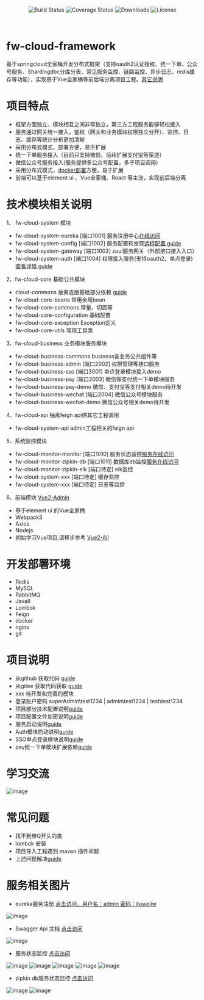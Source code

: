 <br/>
<p align="center">
 <img src="https://img.shields.io/circleci/project/vuejs/vue/dev.svg" alt="Build Status">
 <img src="https://img.shields.io/badge/Spring%20Cloud-EdgwareSR3-blue.svg" alt="Coverage Status">
 <img src="https://img.shields.io/badge/Spring%20Boot-1.5.12-blue.svg" alt="Downloads">
 <img src="https://img.shields.io/npm/l/vue.svg" alt="License">
</p>
<br/>

# fw-cloud-framework
基于springcloud全家桶开发分布式框架（支持oauth2认证授权、统一下单、公众号服务、Shardingdbc分库分表、常见服务监控、链路监控、异步日志、redis缓存等功能），实现基于Vue全家桶等前后端分离项目工程。[其它说明](https://github.com/liuweijw/fw-cloud-framework/wiki)

# 项目特点
* 框架方面独立、模块相互之间非常独立，第三方工程服务能够轻松接入
* 服务通过网关统一接入，鉴权（网关和业务模块权限独立分开）、监控、日志、缓存等统计分析更加清晰
* 采用分布式模式，部署方便，易于扩展
* 统一下单服务接入（目前只支持微信、后续扩展支付宝等渠道）
* 微信公众号服务接入(服务提供多公众号配置，多子项目调用)
* 采用分布式模式，[docker部署](https://github.com/liuweijw/fw-cloud-framework/wiki/08-Docker-%E9%83%A8%E7%BD%B2%E7%AE%80%E6%B4%81%E8%AF%B4%E6%98%8E)方便，易于扩展
* 前端可以基于element ui 、Vue全家桶、React 等主流，实现前后端分离

# 技术模块相关说明
1、 fw-cloud-system 模块
- fw-cloud-system-eureka  [端口1001] 服务注册中心[在线访问](http://47.106.144.24:1001/)
- fw-cloud-system-config  [端口1002] 服务配置和发现[远程配置 guide](https://github.com/liuweijw/fw-cloud-framework/wiki/02-%E9%83%A8%E5%88%86%E6%8A%80%E6%9C%AF%E9%85%8D%E7%BD%AE%E8%AF%B4%E6%98%8E)
- fw-cloud-system-gateway [端口1003] zuul服务网关（外部接口接入入口）
- fw-cloud-system-auth    [端口1004] 权限接入服务(支持oauth2、单点登录) [查看详情 guide](https://github.com/liuweijw/fw-cloud-framework/wiki/05-Auth-%E6%A8%A1%E5%9D%97%E5%90%AF%E5%8A%A8%E8%AF%B4%E6%98%8E)

2、fw-cloud-core 基础公共模块
- cloud-commons 抽离底层基础部分依赖 [guide](https://github.com/liuweijw/cloud-commons.git)
- fw-cloud-core-beans 常用全局bean
- fw-cloud-core-commons 常量、切面等
- fw-cloud-core-configuration 基础配置
- fw-cloud-core-exception Exception定义
- fw-cloud-core-utils 常用工具类

3、fw-cloud-business 业务模块服务模块
- fw-cloud-business-commons business各业务公共组件等
- fw-cloud-business-admin   [端口2002] 权限管理等接口服务
- fw-cloud-business-sso     [端口3001] 单点登录模块接入demo
- fw-cloud-business-pay     [端口2003] 微信等支付统一下单模块服务
- fw-cloud-business-pay-demo 微信、支付宝等支付相关demo待开发
- fw-cloud-business-wechat  [端口2004] 微信公众号模块服务
- fw-cloud-business-wechat-demo 微信公众号相关demo待开发

4、fw-cloud-api 抽离feign api供其它工程调用
- fw-cloud-system-api admin工程相关的feign api

5、系统监控模块
- fw-cloud-monitor-monitor    [端口1010] 服务状态监控[服务在线访问](http://47.106.144.24:1010/)
- fw-cloud-monitor-zipkin-db  [端口1011] 数据库db监控[服务在线访问](http://47.106.144.24:1011/)
- fw-cloud-monitor-zipkin-elk [端口待定] elk监控
- fw-cloud-system-xxx         [端口待定] 缓存监控
- fw-cloud-system-xxx         [端口待定] 日志等监控

6、前端模块 [Vue2-Admin](https://github.com/liuweijw/Vue2-Admin)
- 基于element ui 的Vue全家桶
- Webpack3
- Axios
- Nodejs
- 初始学习Vue项目,请移步参考 [Vue2-All](https://github.com/liuweijw/Vue2-All)

# 开发部署环境
- Redis
- MySQL
- RabbitMQ
- Java8
- Lombok
- Feign
- docker
- nginx
- git

# 项目说明
- 从github 获取代码 [guide](https://github.com/liuweijw/fw-cloud-framework)
- 从gitee 获取代码获取 [guide](https://gitee.com/liuweijw/fw-cloud-framework)
- xxx 待开发和完善的模块
- 登录账户密码 superAdmin\test1234 | admin\test1234 | test\test1234
- 项目部分技术配置说明[guide](https://github.com/liuweijw/fw-cloud-framework/wiki/02-%E9%83%A8%E5%88%86%E6%8A%80%E6%9C%AF%E9%85%8D%E7%BD%AE%E8%AF%B4%E6%98%8E)
- 项目配置文件加密说明[guide](https://github.com/liuweijw/fw-cloud-framework/wiki/03-%E9%85%8D%E7%BD%AE%E6%96%87%E4%BB%B6%E5%8A%A0%E5%AF%86%E8%AF%B4%E6%98%8E)
- 服务启动说明[guide](https://github.com/liuweijw/fw-cloud-framework/wiki/04-%E6%9C%8D%E5%8A%A1%E5%90%AF%E5%8A%A8)
- Auth模块启动说明[guide](https://github.com/liuweijw/fw-cloud-framework/wiki/05-Auth-%E6%A8%A1%E5%9D%97%E5%90%AF%E5%8A%A8%E8%AF%B4%E6%98%8E)
- SSO单点登录模块说明[guide](https://github.com/liuweijw/fw-cloud-framework/wiki/06-%E5%8D%95%E7%82%B9%E7%99%BB%E5%BD%95sso-demo)
- pay统一下单模块扩展依赖[guide](https://github.com/liuweijw/cloud-commons)

# 学习交流

![image](doc/pic/cloud-framework.png)

# 常见问题

- 找不到带Q开头的类
- lombok 安装
- 项目导入工程遇到 maven 插件问题
- 上述问题解决[guide](https://github.com/liuweijw/fw-cloud-framework/wiki/09-%E5%B8%B8%E8%A7%81%E9%97%AE%E9%A2%98%E8%A7%A3%E5%86%B3)

# 服务相关图片
- eureka服务注册 [点击访问，用户名：admin 密码：liuweijw](http://47.106.144.24:1001/)

![image](doc/pic/1001.png)

- Swagger Api 文档 [点击访问](http://47.106.144.24:1003/swagger-ui.html)

![image](doc/pic/1002.png)

- 服务状态监控 [点击访问](http://47.106.144.24:1010/)

![image](doc/pic/1003.png)
![image](doc/pic/1004.png)
![image](doc/pic/1005.png)
![image](doc/pic/1006.png)
![image](doc/pic/1007.png)

- zipkin db服务状态监控 [点击访问](http://47.106.144.24:1011/)

![image](doc/pic/1008.png)
![image](doc/pic/1009.png)

